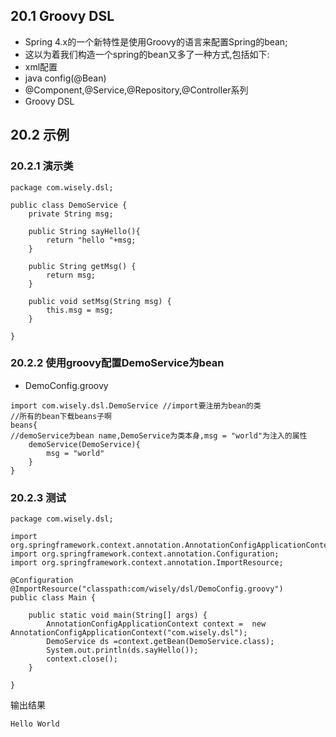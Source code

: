 ## 20.1 Groovy DSL
- Spring 4.x的一个新特性是使用Groovy的语言来配置Spring的bean;
- 这以为着我们构造一个spring的bean又多了一种方式,包括如下:
 - xml配置
 - java config(@Bean)
 - @Component,@Service,@Repository,@Controller系列
 - Groovy DSL

## 20.2 示例

### 20.2.1 演示类

```
package com.wisely.dsl;

public class DemoService {
	private String msg;

	public String sayHello(){
		return "hello "+msg;
	}

	public String getMsg() {
		return msg;
	}

	public void setMsg(String msg) {
		this.msg = msg;
	}

}

```

### 20.2.2 使用groovy配置DemoService为bean

- DemoConfig.groovy


```
import com.wisely.dsl.DemoService //import要注册为bean的类
//所有的bean下载beans子啊
beans{
//demoService为bean name,DemoService为类本身,msg = "world"为注入的属性
	demoService(DemoService){
		msg = "world"
	}
}

```

### 20.2.3 测试

```
package com.wisely.dsl;

import org.springframework.context.annotation.AnnotationConfigApplicationContext;
import org.springframework.context.annotation.Configuration;
import org.springframework.context.annotation.ImportResource;

@Configuration
@ImportResource("classpath:com/wisely/dsl/DemoConfig.groovy")
public class Main {

	public static void main(String[] args) {
		AnnotationConfigApplicationContext context =  new AnnotationConfigApplicationContext("com.wisely.dsl");
		DemoService ds =context.getBean(DemoService.class);
		System.out.println(ds.sayHello());
		context.close();
	}

}

```

输出结果
```
Hello World

```